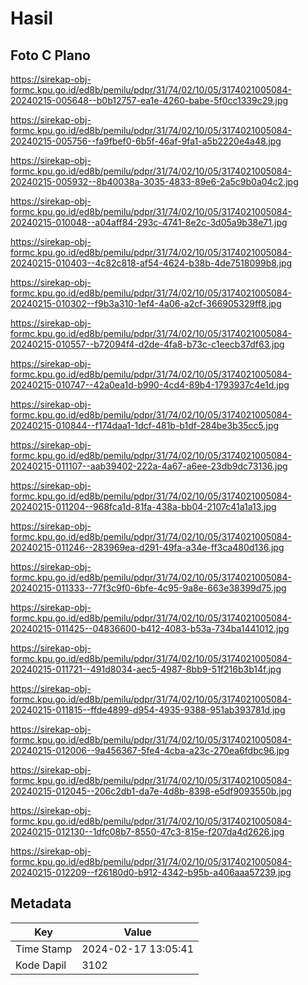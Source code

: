 # Hasil

## Foto C Plano

https://sirekap-obj-formc.kpu.go.id/ed8b/pemilu/pdpr/31/74/02/10/05/3174021005084-20240215-005648--b0b12757-ea1e-4260-babe-5f0cc1339c29.jpg

https://sirekap-obj-formc.kpu.go.id/ed8b/pemilu/pdpr/31/74/02/10/05/3174021005084-20240215-005756--fa9fbef0-6b5f-46af-9fa1-a5b2220e4a48.jpg

https://sirekap-obj-formc.kpu.go.id/ed8b/pemilu/pdpr/31/74/02/10/05/3174021005084-20240215-005932--8b40038a-3035-4833-89e6-2a5c9b0a04c2.jpg

https://sirekap-obj-formc.kpu.go.id/ed8b/pemilu/pdpr/31/74/02/10/05/3174021005084-20240215-010048--a04aff84-293c-4741-8e2c-3d05a9b38e71.jpg

https://sirekap-obj-formc.kpu.go.id/ed8b/pemilu/pdpr/31/74/02/10/05/3174021005084-20240215-010403--4c82c818-af54-4624-b38b-4de7518099b8.jpg

https://sirekap-obj-formc.kpu.go.id/ed8b/pemilu/pdpr/31/74/02/10/05/3174021005084-20240215-010302--f9b3a310-1ef4-4a06-a2cf-366905329ff8.jpg

https://sirekap-obj-formc.kpu.go.id/ed8b/pemilu/pdpr/31/74/02/10/05/3174021005084-20240215-010557--b72094f4-d2de-4fa8-b73c-c1eecb37df63.jpg

https://sirekap-obj-formc.kpu.go.id/ed8b/pemilu/pdpr/31/74/02/10/05/3174021005084-20240215-010747--42a0ea1d-b990-4cd4-89b4-1793937c4e1d.jpg

https://sirekap-obj-formc.kpu.go.id/ed8b/pemilu/pdpr/31/74/02/10/05/3174021005084-20240215-010844--f174daa1-1dcf-481b-b1df-284be3b35cc5.jpg

https://sirekap-obj-formc.kpu.go.id/ed8b/pemilu/pdpr/31/74/02/10/05/3174021005084-20240215-011107--aab39402-222a-4a67-a6ee-23db9dc73136.jpg

https://sirekap-obj-formc.kpu.go.id/ed8b/pemilu/pdpr/31/74/02/10/05/3174021005084-20240215-011204--968fca1d-81fa-438a-bb04-2107c41a1a13.jpg

https://sirekap-obj-formc.kpu.go.id/ed8b/pemilu/pdpr/31/74/02/10/05/3174021005084-20240215-011246--283969ea-d291-49fa-a34e-ff3ca480d136.jpg

https://sirekap-obj-formc.kpu.go.id/ed8b/pemilu/pdpr/31/74/02/10/05/3174021005084-20240215-011333--77f3c9f0-6bfe-4c95-9a8e-663e38399d75.jpg

https://sirekap-obj-formc.kpu.go.id/ed8b/pemilu/pdpr/31/74/02/10/05/3174021005084-20240215-011425--04836600-b412-4083-b53a-734ba1441012.jpg

https://sirekap-obj-formc.kpu.go.id/ed8b/pemilu/pdpr/31/74/02/10/05/3174021005084-20240215-011721--491d8034-aec5-4987-8bb9-51f216b3b14f.jpg

https://sirekap-obj-formc.kpu.go.id/ed8b/pemilu/pdpr/31/74/02/10/05/3174021005084-20240215-011815--ffde4899-d954-4935-9388-951ab393781d.jpg

https://sirekap-obj-formc.kpu.go.id/ed8b/pemilu/pdpr/31/74/02/10/05/3174021005084-20240215-012006--9a456367-5fe4-4cba-a23c-270ea6fdbc96.jpg

https://sirekap-obj-formc.kpu.go.id/ed8b/pemilu/pdpr/31/74/02/10/05/3174021005084-20240215-012045--206c2db1-da7e-4d8b-8398-e5df9093550b.jpg

https://sirekap-obj-formc.kpu.go.id/ed8b/pemilu/pdpr/31/74/02/10/05/3174021005084-20240215-012130--1dfc08b7-8550-47c3-815e-f207da4d2626.jpg

https://sirekap-obj-formc.kpu.go.id/ed8b/pemilu/pdpr/31/74/02/10/05/3174021005084-20240215-012209--f26180d0-b912-4342-b95b-a406aaa57239.jpg


## Metadata

| Key        | Value               |
| ---------- | ------------------- |
| Time Stamp | 2024-02-17 13:05:41 |
| Kode Dapil | 3102                |



